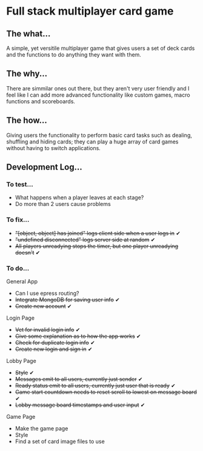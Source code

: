 # Full stack multiplayer card game

## The what...
<p>A simple, yet versitile multiplayer game that gives users a set of deck cards and the functions to do anything they want with them.</p>


## The why...
<p>There are simmilar ones out there, but they aren't very user friendly and I feel like I can add more advanced functionality like custom games, macro functions and scoreboards.</p>


## The how...
<p>Giving users the functionality to perform basic card tasks such as dealing, shuffling and hiding cards; they can play a huge array of card games without having to switch applications.</p>


## Development Log...

### To test...

- What happens when a player leaves at each stage?
- Do more than 2 users cause problems

### To fix...

- ~~"[object, object] has joined" logs client side when a user logs in~~ ✔
- ~~"undefined disconnected" logs server side at random~~ ✔
- ~~All players unreadying stops the timer, but one player unreadying doesn't~~ ✔


### To do...

General App
- Can I use epress routing?
- ~~Integrate MongoDB for saving user info~~ ✔
- ~~Create new account~~ ✔

Login Page
- ~~Vet for invalid login info~~ ✔
- ~~Give some explanation as to how the app works~~ ✔
- ~~Check for duplicate login info~~ ✔
- ~~Create new login and sign in~~ ✔

Lobby Page
- ~~Style~~ ✔
- ~~Messages emit to all users, currently just sender~~ ✔
- ~~Ready status emit to all users, currently just user that is ready~~ ✔
- ~~Game start countdown needs to reset scroll to lowest on message board~~ ✔
- ~~Lobby message board timestamps and user input~~ ✔

Game Page
- Make the game page
- Style
- Find a set of card image files to use
